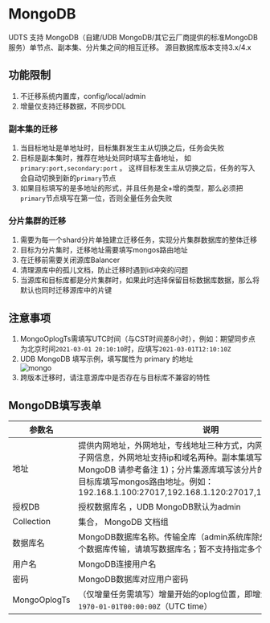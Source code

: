 # MongoDB

UDTS 支持 MongoDB（自建/UDB MongoDB/其它云厂商提供的标准MongoDB服务）单节点、副本集、分片集之间的相互迁移。 源目数据库版本支持3.x/4.x

## 功能限制

1. 不迁移系统内置库，config/local/admin
2. 增量仅支持迁移数据，不同步DDL

### 副本集的迁移
1. 当目标地址是单地址时，目标集群发生主从切换之后，任务会失败
2. 目标是副本集时，推荐在地址处同时填写主备地址， 如 `primary:port,secondary:port` 。 这样目标发生主从切换之后，任务的写入会自动切换到新的`primary`节点
3. 如果目标填写的是多地址的形式，并且任务是全+增的类型，那么必须把 `primary`节点填写在第一位，否则全量任务会失败

### 分片集群的迁移

1. 需要为每一个shard分片单独建立迁移任务，实现分片集群数据库的整体迁移
2. 目标为分片集时，迁移地址需要填写mongos路由地址
3. 在迁移前需要关闭源库Balancer
4. 清理源库中的孤儿文档，防止迁移时遇到id冲突的问题
5. 当源库和目标库都是分片集群时，如果此时选择保留目标数据库数据，那么将默认也同时迁移源库中的片键

## 注意事项

1. MongoOplogTs需填写UTC时间（与CST时间差8小时），例如：期望同步点为北京时间`2021-03-01 20:10:10`时，应填写`2021-03-01T12:10:10Z`
2. UDB MongoDB 填写示例，填写属性为 primary 的地址  
![mongo](http://udts-doc.cn-bj.ufileos.com/integration/mongodb/mongosrc.png)
3. 跨版本迁移时，请注意源库中是否存在与目标库不兼容的特性

## MongoDB填写表单

| 参数名   | 说明                                                         |
| -------- | ------------------------------------------------------------ |
| 地址      | 提供内网地址，外网地址，专线地址三种方式，内网地址需要填写VPC和子网信息，外网地址支持ip和域名两种。副本集填写primary地址(UDB MongoDB 请参考备注 1)；分片集源库填写该分片的primary地址，分片集目标库填写mongos路由地址。例如：192.168.1.100:27017,192.168.1.120:27017,192.168.1.130:27017 |
| 授权DB      |授权数据库名  ，UDB MongoDB默认为admin|
| Collection       | 集合， MongoDB 文档组 |
| 数据库名 | MongoDB数据库名称。传输全库（admin系统库除外）请填写 * ；指定一个数据库传输，请填写数据库名；暂不支持指定多个数据库传输 |
| 用户名   | MongoDB连接用户名                                              |
| 密码     | MongoDB数据库对应用户密码                                      |
| MongoOplogTs | （仅增量任务需填写）增量开始的oplog位置，即增量同步点，格式为`1970-01-01T00:00:00Z`（UTC time） |
